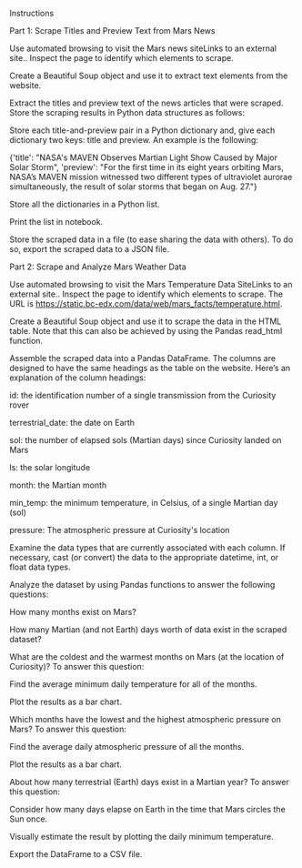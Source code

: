 Instructions


Part 1: Scrape Titles and Preview Text from Mars News


Use automated browsing to visit the Mars news siteLinks to an external site.. Inspect the page to identify which elements to scrape.


Create a Beautiful Soup object and use it to extract text elements from the website.


Extract the titles and preview text of the news articles that were scraped. Store the scraping results in Python data structures as follows:


Store each title-and-preview pair in a Python dictionary and, give each dictionary two keys: title and preview. An example is the following:


{'title': "NASA's MAVEN Observes Martian Light Show Caused by Major Solar Storm", 
 'preview': "For the first time in its eight years orbiting Mars, NASA’s MAVEN mission witnessed two different types of ultraviolet aurorae simultaneously, the result of solar storms that began on Aug. 27."}

 
Store all the dictionaries in a Python list.


Print the list in notebook.


Store the scraped data in a file (to ease sharing the data with others). To do so, export the scraped data to a JSON file.


Part 2: Scrape and Analyze Mars Weather Data


Use automated browsing to visit the Mars Temperature Data SiteLinks to an external site.. Inspect the page to identify which elements to scrape. The URL is https://static.bc-edx.com/data/web/mars_facts/temperature.html.


Create a Beautiful Soup object and use it to scrape the data in the HTML table. Note that this can also be achieved by using the Pandas read_html function. 


Assemble the scraped data into a Pandas DataFrame. The columns are designed to have the same headings as the table on the website. Here’s an explanation of the column headings:


id: the identification number of a single transmission from the Curiosity rover


terrestrial_date: the date on Earth


sol: the number of elapsed sols (Martian days) since Curiosity landed on Mars


ls: the solar longitude


month: the Martian month


min_temp: the minimum temperature, in Celsius, of a single Martian day (sol)


pressure: The atmospheric pressure at Curiosity's location


Examine the data types that are currently associated with each column. If necessary, cast (or convert) the data to the appropriate datetime, int, or float data types.


Analyze the dataset by using Pandas functions to answer the following questions:


How many months exist on Mars?


How many Martian (and not Earth) days worth of data exist in the scraped dataset?


What are the coldest and the warmest months on Mars (at the location of Curiosity)? To answer this question:


Find the average minimum daily temperature for all of the months.


Plot the results as a bar chart.


Which months have the lowest and the highest atmospheric pressure on Mars? To answer this question:


Find the average daily atmospheric pressure of all the months.


Plot the results as a bar chart.


About how many terrestrial (Earth) days exist in a Martian year? To answer this question:


Consider how many days elapse on Earth in the time that Mars circles the Sun once.


Visually estimate the result by plotting the daily minimum temperature.


Export the DataFrame to a CSV file.
